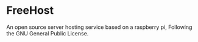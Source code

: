 # FreeHost
An open source server hosting service based on a raspberry pi, Following the GNU General Public License.
